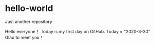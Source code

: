 # hello-world
Just another repository

Hello everyone！
Today is my first day on GitHub.
Today = "2020-3-30"
Glad to meet you！
